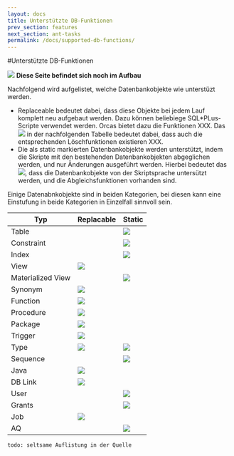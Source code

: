 ```yaml
---
layout: docs
title: Unterstützte DB-Funktionen
prev_section: features
next_section: ant-tasks
permalink: /docs/supported-db-functions/
---
```


#Unterstützte DB-Funktionen

![]({{site.baseurl}}/assets/error.png) **Diese Seite befindet sich noch im Aufbau**

Nachfolgend wird aufgelistet, welche Datenbankobjekte wie unterstüzt werden.

- Replaceable bedeutet dabei, dass diese Objekte bei jedem Lauf komplett neu aufgebaut werden. Dazu können beliebiege SQL*PLus-Scripte verwendet werden. Orcas bietet dazu die Funktionen XXX. Das ![]({{site.baseurl}}/assets/check.png) in der nachfolgenden Tabelle bedeutet dabei, dass auch die entsprechenden Löschfunktionen existieren XXX.
- Die als static markierten Datenbankobjekte werden unterstützt, indem die Skripte mit den bestehenden Datenbankobjekten abgeglichen werden, und nur Änderungen ausgeführt werden. Hierbei bedeutet das ![]({{site.baseurl}}/assets/check.png), dass die Datenbankobjekte von der Skriptsprache untersützt werden, und die Abgleichsfunktionen vorhanden sind.

Einige Datenabnkobjekte sind in beiden Kategorien, bei diesen kann eine Einstufung in beide Kategorien in Einzelfall sinnvoll sein.

|Typ|Replacable|Static|
|---|----------|------|
|Table||![]({{site.baseurl}}/assets/check.png)|
|Constraint||![]({{site.baseurl}}/assets/check.png)|
|Index||![](/{{site.baseurl}}assets/check.png)|
|View|![](/{{site.baseurl}}assets/check.png)||
|Materialized View||![]({{site.baseurl}}/assets/error.png)|
|Synonym|![]({{site.baseurl}}/assets/check.png)||
|Function|![]({{site.baseurl}}/assets/check.png)||
|Procedure|![]({{site.baseurl}}/assets/check.png)||
|Package|![]({{site.baseurl}}/assets/check.png)||
|Trigger|![]({{site.baseurl}}/assets/check.png)||
|Type|![]({{site.baseurl}}/assets/check.png)|![]({{site.baseurl}}/assets/error.png)|
|Sequence||![]({{site.baseurl}}/assets/check.png)|
|Java|![]({{site.baseurl}}/assets/error.png)||
|DB Link|![]({{site.baseurl}}/assets/error.png)||
|User||![]({{site.baseurl}}/assets/error.png)|
|Grants||![]({{site.baseurl}}/assets/error.png)|
|Job|![]({{site.baseurl}}/assets/check.png)||
|AQ||![]({{site.baseurl}}/assets/error.png)|

`todo: seltsame Auflistung in der Quelle`
